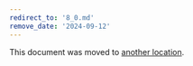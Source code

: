 ```yaml
---
redirect_to: '8_0.md'
remove_date: '2024-09-12'
---
```


<!-- markdownlint-disable -->

This document was moved to [another location](8_0.md).

<!-- This redirect file can be deleted after <2024-09-12>. -->
<!-- Redirects that point to other docs in the same project expire in three months. -->
<!-- Redirects that point to docs in a different project or site (for example, link is not relative and starts with `https:`) expire in one year. -->
<!-- Before deletion, see: https://docs.gitlab.com/ee/development/documentation/redirects.html -->
